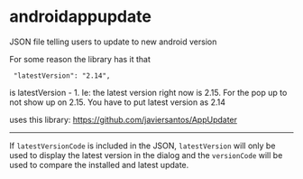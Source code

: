 # androidappupdate
JSON file telling users to update to new android version

For some reason the library has it that 

`  "latestVersion": "2.14",
`

is latestVersion - 1. Ie: the latest version right now is 2.15. For the pop up to not show up on 2.15. You have to put latest version as 2.14


uses this library: https://github.com/javiersantos/AppUpdater

---------------------------

If `latestVersionCode` is included in the JSON, `latestVersion` will only be used to display the latest version in the dialog and the `versionCode` will be used to compare the installed and latest update.

